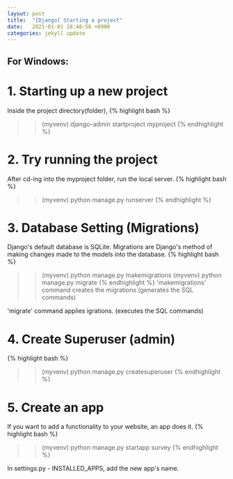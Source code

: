 ```yaml
---
layout: post
title:  "[Django] Starting a project"
date:   2021-01-01 18:48:56 +0900
categories: jekyll update
---
```


## For Windows:

# 1. Starting up a new project

Inside the project directory(folder),
{% highlight bash %}
>> (myvenv) django-admin startproject myproject
{% endhighlight %}

# 2. Try running the project

After cd-ing into the myproject folder, run the local server.
{% highlight bash %}
>> (myvenv) python manage.py runserver
{% endhighlight %}

# 3. Database Setting (Migrations)

Django's default database is SQLite. Migrations are Django's method of making changes made to the models into the database.
{% highlight bash %}
>> (myvenv) python manage.py makemigrations
>> (myvenv) python manage.py migrate
{% endhighlight %}
'makemigrations' command creates the migrations (generates the SQL commands)

'migrate' command applies igrations. (executes the SQL commands)

# 4. Create Superuser (admin)
{% highlight bash %}
>> (myvenv) python manage.py createsuperuser
{% endhighlight %}

# 5. Create an app
If you want to add a functionality to your website, an app does it.
{% highlight bash %}
>> (myvenv) python manage.py startapp survey
{% endhighlight %}

In settings.py - INSTALLED_APPS, add the new app's name.